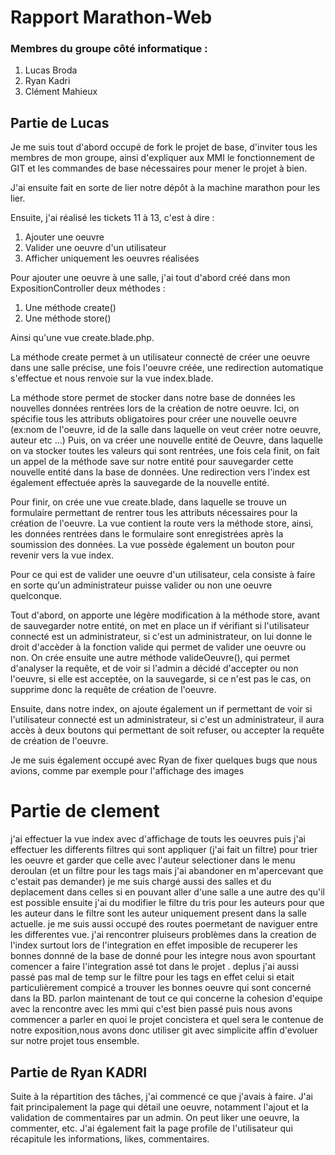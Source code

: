 # Rapport Marathon-Web


### Membres du groupe côté informatique : 
1. Lucas Broda
2. Ryan Kadri
3. Clément Mahieux


## Partie de Lucas 

Je me suis tout d'abord occupé de fork le projet de base, d'inviter tous les membres de mon groupe, ainsi d'expliquer aux MMI le fonctionnement de GIT et les commandes de base nécessaires pour mener le projet à bien.

J'ai ensuite fait en sorte de lier notre dépôt à la machine marathon pour les lier.

Ensuite, j'ai réalisé les tickets 11 à 13, c'est à dire :

1. Ajouter une oeuvre
2. Valider une oeuvre d'un utilisateur
3. Afficher uniquement les oeuvres réalisées


Pour ajouter une oeuvre à une salle, j'ai tout d'abord créé dans mon ExpositionController deux méthodes : 
1. Une méthode create()
2. Une méthode store()


Ainsi qu'une vue create.blade.php.

La méthode create permet à un utilisateur connecté de créer une oeuvre dans une salle précise, une fois l'oeuvre créée, une redirection automatique s'effectue et nous renvoie sur la vue index.blade.

La méthode store permet de stocker dans notre base de données les nouvelles données rentrées lors de la création de notre oeuvre.
Ici, on spécifie tous les attributs obligatoires pour créer une nouvelle oeuvre (ex:nom de l'oeuvre, id de la salle dans laquelle on veut créer notre oeuvre, auteur etc ...)
Puis, on va créer une nouvelle entité de Oeuvre, dans laquelle on va stocker toutes les valeurs qui sont rentrées, une fois cela finit, on fait un appel de la méthode save sur notre entité pour sauvegarder cette nouvelle entité dans la base de données.
Une redirection vers l'index est également effectuée après la sauvegarde de la nouvelle entité.


Pour finir, on crée une vue create.blade, dans laquelle se trouve un formulaire permettant de rentrer tous les attributs nécessaires pour la création de l'oeuvre.
La vue contient la route vers la méthode store, ainsi, les données rentrées dans le formulaire sont enregistrées après la soumission des données.
La vue possède également un bouton pour revenir vers la vue index.


Pour ce qui est de valider une oeuvre d'un utilisateur, cela consiste à faire en sorte qu'un administrateur puisse valider ou non une oeuvre quelconque.

Tout d'abord, on apporte une légère modification à la méthode store, avant de sauvegarder notre entité, on met en place un if vérifiant si l'utilisateur connecté est un administrateur, si c'est un administrateur, on lui donne le droit d'accèder à la fonction valide qui permet de valider une oeuvre ou non.
On crée ensuite une autre méthode valideOeuvre(), qui permet d'analyser la requête, et de voir si l'admin a décidé d'accepter ou non l'oeuvre, si elle est acceptée, on la sauvegarde, si ce n'est pas le cas, on supprime donc la requête de création de l'oeuvre.

Ensuite, dans notre index, on ajoute également un if permettant de voir si l'utilisateur connecté est un administrateur, si c'est un administrateur, il aura accès à deux boutons qui permettant de soit refuser, ou accepter la requête de création de l'oeuvre.

Je me suis également occupé avec Ryan de fixer quelques bugs que nous avions, comme par exemple pour l'affichage des images
# Partie de clement
j'ai effectuer la vue index avec d'affichage de touts les oeuvres puis j'ai effectuer les differents filtres qui sont appliquer
(j'ai fait un filtre) pour trier les oeuvre et garder que celle avec l'auteur selectioner dans le menu deroulan
(et un filtre pour les tags mais j'ai abandoner en m'apercevant que c'estait pas demander)
je me suis chargé aussi des salles et du deplacement dans celles si en pouvant aller d'une salle a une autre des qu'il est possible
ensuite j'ai du modifier le filtre du tris pour les auteurs pour que les auteur dans le filtre sont les auteur uniquement present dans
la salle actuelle.
je me suis aussi occupé des routes poermetant de naviguer entre les differentes vue.
j'ai rencontrer pluiseurs problèmes dans la creation de l'index surtout lors de l'integration en effet imposible de recuperer les bonnes
donnné de la base de donné pour les integre nous avon spourtant comencer a faire l'integration assé tot dans le projet .
deplus j'ai aussi passé pas mal de temp sur le filtre pour les tags  en effet celui si etait particulièrement compicé a trouver 
les bonnes oeuvre qui sont concerné dans la BD.
parlon maintenant de tout ce qui concerne la cohesion d'equipe avec la rencontre avec les mmi qui c'est bien passé puis nous avons
commencer a parler en quoi le projet concistera et quel sera le contenue de notre exposition,nous avons donc utiliser git avec 
simplicite affin d'evoluer sur notre projet tous ensemble. 
 
## Partie de Ryan KADRI  

Suite à la répartition des tâches, j'ai commencé ce que j'avais à faire.
J'ai fait principalement la page qui détail une oeuvre, notamment l'ajout et la validation de commentaires par un admin. On peut liker une oeuvre, la commenter, etc.
J'ai également fait la page profile de l'utilisateur qui récapitule les informations, likes, commentaires.

